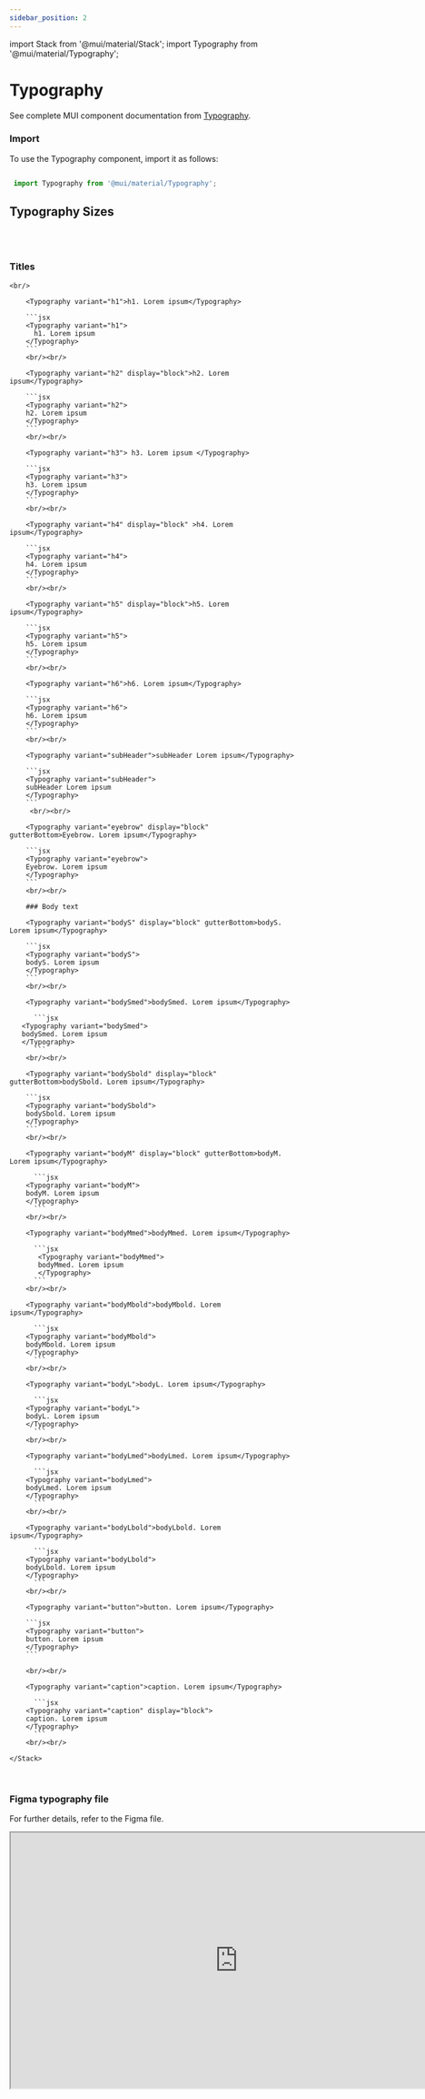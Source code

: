 ```yaml
---
sidebar_position: 2
---
```

import Stack from '@mui/material/Stack';
import Typography from '@mui/material/Typography';

# Typography

See complete MUI component documentation from [Typography](https://mui.com/material-ui/react-typography/).

### Import

To use the Typography component, import it as follows:

```jsx

 import Typography from '@mui/material/Typography';

```

## Typography Sizes
 <br/>  <br/> 

  <Stack  direction="column" justifyContent="center" alignItems="start" spacing={4}>

  ### Titles

    <br/>

        <Typography variant="h1">h1. Lorem ipsum</Typography>

        ```jsx
        <Typography variant="h1">
          h1. Lorem ipsum
        </Typography>
        ```
        <br/><br/> 

        <Typography variant="h2" display="block">h2. Lorem ipsum</Typography>

        ```jsx
        <Typography variant="h2">
        h2. Lorem ipsum
        </Typography>
        ```
        <br/><br/> 

        <Typography variant="h3"> h3. Lorem ipsum </Typography>

        ```jsx
        <Typography variant="h3">
        h3. Lorem ipsum
        </Typography>
        ```
        <br/><br/> 

        <Typography variant="h4" display="block" >h4. Lorem ipsum</Typography>

        ```jsx
        <Typography variant="h4">
        h4. Lorem ipsum
        </Typography>
        ```
        <br/><br/>

        <Typography variant="h5" display="block">h5. Lorem ipsum</Typography>

        ```jsx
        <Typography variant="h5">
        h5. Lorem ipsum
        </Typography>
        ```
        <br/><br/>

        <Typography variant="h6">h6. Lorem ipsum</Typography>

        ```jsx
        <Typography variant="h6">
        h6. Lorem ipsum
        </Typography>
        ```
        <br/><br/>

        <Typography variant="subHeader">subHeader Lorem ipsum</Typography>

        ```jsx
        <Typography variant="subHeader">
        subHeader Lorem ipsum
        </Typography>
        ```
         <br/><br/>

        <Typography variant="eyebrow" display="block" gutterBottom>Eyebrow. Lorem ipsum</Typography>

        ```jsx
        <Typography variant="eyebrow">
        Eyebrow. Lorem ipsum
        </Typography>
        ```
        <br/><br/>
        
        ### Body text

        <Typography variant="bodyS" display="block" gutterBottom>bodyS. Lorem ipsum</Typography>

        ```jsx
        <Typography variant="bodyS">
        bodyS. Lorem ipsum
        </Typography>
        ```
        <br/><br/>

        <Typography variant="bodySmed">bodySmed. Lorem ipsum</Typography>

          ```jsx
       <Typography variant="bodySmed">
       bodySmed. Lorem ipsum
       </Typography>
          ```
        <br/><br/>

        <Typography variant="bodySbold" display="block" gutterBottom>bodySbold. Lorem ipsum</Typography>
          
        ```jsx
        <Typography variant="bodySbold">
        bodySbold. Lorem ipsum
        </Typography>
        ```
        <br/><br/>

        <Typography variant="bodyM" display="block" gutterBottom>bodyM. Lorem ipsum</Typography>

          ```jsx
        <Typography variant="bodyM">
        bodyM. Lorem ipsum
        </Typography>
          ```
        <br/><br/>

        <Typography variant="bodyMmed">bodyMmed. Lorem ipsum</Typography>

          ```jsx
           <Typography variant="bodyMmed">
           bodyMmed. Lorem ipsum
           </Typography>
          ```
        <br/><br/>

        <Typography variant="bodyMbold">bodyMbold. Lorem ipsum</Typography>

          ```jsx
        <Typography variant="bodyMbold">
        bodyMbold. Lorem ipsum
        </Typography>
          ```
        <br/><br/>

        <Typography variant="bodyL">bodyL. Lorem ipsum</Typography>

          ```jsx
        <Typography variant="bodyL">
        bodyL. Lorem ipsum
        </Typography>
          ```
        <br/><br/>

        <Typography variant="bodyLmed">bodyLmed. Lorem ipsum</Typography>

          ```jsx
        <Typography variant="bodyLmed">
        bodyLmed. Lorem ipsum
        </Typography>
          ```
        <br/><br/>

        <Typography variant="bodyLbold">bodyLbold. Lorem ipsum</Typography>

          ```jsx
        <Typography variant="bodyLbold">
        bodyLbold. Lorem ipsum
        </Typography>
          ```
        <br/><br/>

        <Typography variant="button">button. Lorem ipsum</Typography>

        ```jsx
        <Typography variant="button">
        button. Lorem ipsum
        </Typography>
        ```

        <br/><br/>

        <Typography variant="caption">caption. Lorem ipsum</Typography>

          ```jsx
        <Typography variant="caption" display="block">
        caption. Lorem ipsum
        </Typography>
          ```
        <br/><br/>

    </Stack>

  <br />

   ### Figma typography file
For further details, refer to the Figma file.
<iframe
  height="450"
  width="800"
  src="https://www.figma.com/embed?embed_host=share&url=https%3A%2F%2Fwww.figma.com%2Ffile%2FxTiCfjt9icR0Ydlrn2VmpO%2FAtoms-J%2526J---v1.1.0%3Ftype%3Ddesign%26node-id%3D6%253A11%26mode%3Ddesign%26t%3Dbww5aUSp34iRjiRV-1"
  allowfullscreen
/>






